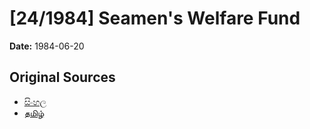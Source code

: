# [24/1984] Seamen's Welfare Fund

**Date:** 1984-06-20

## Original Sources

- [සිංහල](https://documents.gov.lk/view/acts/1984/6/24-1984_S.pdf)
- [தமிழ்](https://documents.gov.lk/view/acts/1984/6/24-1984_T.pdf)
